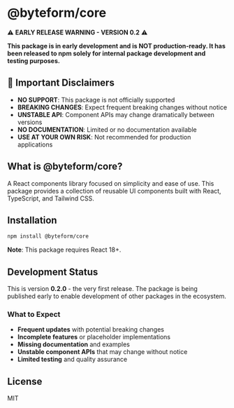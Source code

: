 # @byteform/core

⚠️ **EARLY RELEASE WARNING - VERSION 0.2** ⚠️

**This package is in early development and is NOT production-ready. It has been released to npm solely for internal package development and testing purposes.**

## 🚨 Important Disclaimers

- **NO SUPPORT**: This package is not officially supported
- **BREAKING CHANGES**: Expect frequent breaking changes without notice
- **UNSTABLE API**: Component APIs may change dramatically between versions
- **NO DOCUMENTATION**: Limited or no documentation available
- **USE AT YOUR OWN RISK**: Not recommended for production applications

## What is @byteform/core?

A React components library focused on simplicity and ease of use. This package provides a collection of reusable UI components built with React, TypeScript, and Tailwind CSS.

## Installation

```bash
npm install @byteform/core
```

**Note**: This package requires React 18+.

## Development Status

This is version **0.2.0** - the very first release. The package is being published early to enable development of other packages in the ecosystem.

### What to Expect

- **Frequent updates** with potential breaking changes
- **Incomplete features** or placeholder implementations
- **Missing documentation** and examples
- **Unstable component APIs** that may change without notice
- **Limited testing** and quality assurance

## License

MIT
